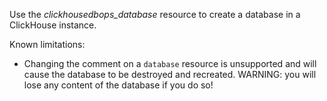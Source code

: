 Use the *clickhousedbops_database* resource to create a database in a ClickHouse instance.

Known limitations:

- Changing the comment on a `database` resource is unsupported and will cause the database to be destroyed and recreated. WARNING: you will lose any content of the database if you do so!

